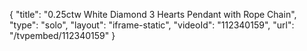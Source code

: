 {
    "title": "0.25ctw White Diamond 3 Hearts Pendant with Rope Chain",
    "type": "solo",
    "layout": "iframe-static",
    "videoId": "112340159",
    "url": "\/tvpembed\/112340159"
}